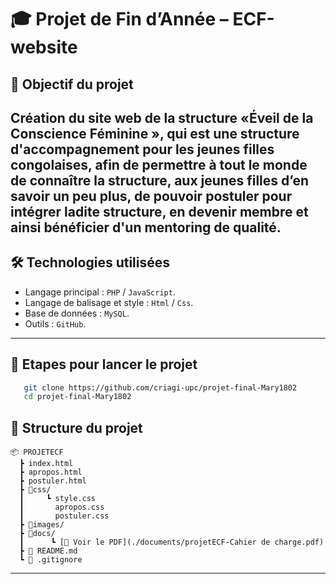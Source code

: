 
# 🎓 Projet de Fin d’Année – ECF-website

## 📌 Objectif du projet

Création du site web de la structure «Éveil de la Conscience Féminine », qui est une structure d'accompagnement pour les jeunes filles congolaises, afin de permettre à tout le monde de connaître la structure, aux jeunes filles d’en savoir un peu plus, de pouvoir postuler pour intégrer ladite structure, en devenir membre et ainsi bénéficier d'un mentoring de qualité.
---

## 🛠️ Technologies utilisées

- Langage principal : `PHP` / `JavaScript`.
- Langage de balisage et style : `Html` / `Css`.
- Base de données : `MySQL`.
- Outils : `GitHub`.

---

## 🚀 Etapes pour lancer le projet

```bash
   git clone https://github.com/criagi-upc/projet-final-Mary1802
   cd projet-final-Mary1802
````
## 📁 Structure du projet

```
📦 PROJETECF
  ┣ index.html
  ┣ apropos.html
  ┣ postuler.html
  ┣ 📂css/
  ┃     ┗ style.css
  ┃       apropos.css
  ┃       postuler.css
  ┣ 📂images/
  ┣ 📂docs/
  ┃      ┗ [📄 Voir le PDF](./documents/projetECF-Cahier de charge.pdf)
  ┣ 📄 README.md
  ┗ 📄 .gitignore
```

---

